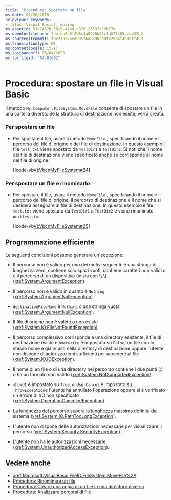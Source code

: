 ```yaml
---
title: 'Procedura: Spostare un file'
ms.date: 07/20/2015
helpviewer_keywords:
- files [Visual Basic], moving
ms.assetid: 53a7457b-5815-41ad-b37d-28537c1fb77a
ms.openlocfilehash: 2dafeb3b5f8b8c3a8976b25c1a57f405aebb32b9
ms.sourcegitcommit: f8c270376ed905f6a8896ce0fe25b4f4b38ff498
ms.translationtype: MT
ms.contentlocale: it-IT
ms.lasthandoff: 06/04/2020
ms.locfileid: "84401602"
---
```

# <a name="how-to-move-a-file-in-visual-basic"></a>Procedura: spostare un file in Visual Basic

Il metodo `My.Computer.FileSystem.MoveFile` consente di spostare un file in una cartella diversa. Se la struttura di destinazione non esiste, verrà creata.  
  
### <a name="to-move-a-file"></a>Per spostare un file  
  
- Per spostare il file, usare il metodo `MoveFile` , specificando il nome e il percorso del file di origine e del file di destinazione. In questo esempio il file `test.txt` viene spostato da `TestDir1` a `TestDir2`. Si noti che il nome del file di destinazione viene specificato anche se corrisponde al nome del file di origine.  
  
     [!code-vb[VbVbcnMyFileSystem#24](~/samples/snippets/visualbasic/VS_Snippets_VBCSharp/VbVbcnMyFileSystem/VB/Class1.vb#24)]  
  
### <a name="to-move-a-file-and-rename-it"></a>Per spostare un file e rinominarlo  
  
- Per spostare il file, usare il metodo `MoveFile` , specificando il nome e il percorso del file di origine, il percorso di destinazione e il nome che si desidera assegnare al file di destinazione. In questo esempio il file `test.txt` viene spostato da `TestDir1` a `TestDir2` e viene rinominato `nexttest.txt`.  
  
     [!code-vb[VbVbcnMyFileSystem#25](~/samples/snippets/visualbasic/VS_Snippets_VBCSharp/VbVbcnMyFileSystem/VB/Class1.vb#25)]  
  
## <a name="robust-programming"></a>Programmazione efficiente  

 Le seguenti condizioni possono generare un'eccezione:  
  
- Il percorso non è valido per uno dei motivi seguenti: è una stringa di lunghezza zero, contiene solo spazi vuoti, contiene caratteri non validi o è il percorso di un dispositivo (inizia con \\\\.\\) (<xref:System.ArgumentException>).  
  
- Il percorso non è valido in quanto è `Nothing` (<xref:System.ArgumentNullException>).  
  
- `destinationFileName` è `Nothing` o una stringa vuota (<xref:System.ArgumentNullException>).  
  
- Il file di origine non è valido o non esiste (<xref:System.IO.FileNotFoundException>).  
  
- Il percorso complessivo corrisponde a una directory esistente, il file di destinazione esiste e `overwrite` è impostato su `False`, un file con lo stesso nome è già in uso nella directory di destinazione oppure l'utente non dispone di autorizzazioni sufficienti per accedere al file (<xref:System.IO.IOException>).  
  
- Il nome di un file o di una directory nel percorso contiene i due punti (:) o ha un formato non valido (<xref:System.NotSupportedException>).  
  
- `showUI` è impostato su `True`, `onUserCancel` è impostato su `ThrowException`e l'utente ha annullato l'operazione oppure si è verificato un errore di I/O non specificato (<xref:System.OperationCanceledException>).  
  
- La lunghezza del percorso supera la lunghezza massima definita dal sistema (<xref:System.IO.PathTooLongException>).  
  
- L'utente non dispone delle autorizzazioni necessarie per visualizzare il percorso (<xref:System.Security.SecurityException>).  
  
- L'utente non ha le autorizzazioni necessarie (<xref:System.UnauthorizedAccessException>).  
  
## <a name="see-also"></a>Vedere anche

- <xref:Microsoft.VisualBasic.FileIO.FileSystem.MoveFile%2A>
- [Procedura: Rinominare un file](how-to-rename-a-file.md)
- [Procedura: Creare una copia di un file in una directory diversa](how-to-create-a-copy-of-a-file-in-a-different-directory.md)
- [Procedura: Analizzare percorsi di file](how-to-parse-file-paths.md)
